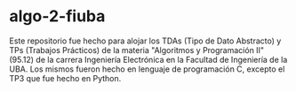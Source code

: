 # algo-2-fiuba
Este repositorio fue hecho para alojar los TDAs (Tipo de Dato Abstracto) y TPs (Trabajos Prácticos) de la materia
"Algoritmos y Programación II" (95.12) de la carrera Ingeniería Electrónica en la Facultad de Ingeniería de la UBA. Los mismos fueron hecho en lenguaje de programación C, excepto el TP3 que fue hecho en Python.
